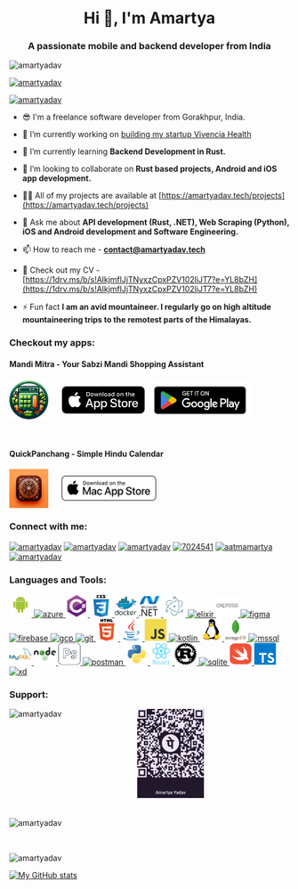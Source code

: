 <h1 align="center">Hi 👋, I'm Amartya</h1>
<h3 align="center">A passionate mobile and backend developer from India</h3>

<p align="left"> <img src="https://komarev.com/ghpvc/?username=amartyadav&label=Profile%20views&color=0e75b6&style=flat" alt="amartyadav" /> </p>

<p align="left"> <a href="https://github.com/ryo-ma/github-profile-trophy"><img src="https://github-profile-trophy.vercel.app/?username=amartyadav" alt="amartyadav" /></a> </p>

<p align="left"> <a href="https://twitter.com/amartyadav" target="blank"><img src="https://img.shields.io/twitter/follow/amartyadav?logo=twitter&style=for-the-badge" alt="amartyadav" /></a> </p>

- 😎 I'm a freelance software developer from Gorakhpur, India.

- 🔭 I’m currently working on [building my startup Vivencia Health](https://github.com/Vivencia-Health)

- 🌱 I’m currently learning **Backend Development in Rust.**

- 👯 I’m looking to collaborate on **Rust based projects, Android and iOS app development.**

- 👨‍💻 All of my projects are available at [https://amartyadav.tech/projects](https://amartyadav.tech/projects)

- 💬 Ask me about **API development (Rust, .NET), Web Scraping (Python), iOS and Android development and Software Engineering.**

- 📫 How to reach me - **contact@amartyadav.tech**

- 📄 Check out my CV -  [https://1drv.ms/b/s!AlkjmflJjTNyxzCpxPZV102liJT7?e=YL8bZH](https://1drv.ms/b/s!AlkjmflJjTNyxzCpxPZV102liJT7?e=YL8bZH)

- ⚡ Fun fact **I am an avid mountaineer. I regularly go on high altitude mountaineering trips to the remotest parts of the Himalayas.**

<h3 align="left">Checkout my apps:</h3>
<h4 align="left">Mandi Mitra - Your Sabzi Mandi Shopping Assistant</h4>
<p align="left">
<a href="javascript:void(0);" target="blank" style="margin-right: 20px;"><img align="center" src="/icons/mandi_mitra.png" alt="amartyadav" height="70" width="70" /></a>
<a href="https://apps.apple.com/in/app/mandi-mitra/id6478404044" target="blank"><img align="center" src="/icons/app_store.png" alt="icon-description" height="50" width="150" /></a>
<a href="https://play.google.com/store/apps/details?id=com.aatmamartya.mandimitra" target="blank"><img align="center" src="/icons/google-play-badge.png" alt="icon-description" height="75" width="190" /></a>
</p>
<br/>
<h4 align="left">QuickPanchang - Simple Hindu Calendar</h4>
<p align="left">
<a href="javascript:void(0);" target="blank" style="margin-right: 20px;"><img align="center" src="/icons/quick_panchang.png" alt="amartyadav" height="70" width="70" /></a>
<a href="https://apps.apple.com/in/app/quickpanchang-hindu-calendar/id6475807190?mt=12" target="blank"><img align="center" src="/icons/mac_app_store.png" alt="icon-description" height="45" width="170" /></a>
</p>




<h3 align="left">Connect with me:</h3>
<p align="left">
<a href="https://dev.to/amartyadav" target="blank"><img align="center" src="https://raw.githubusercontent.com/rahuldkjain/github-profile-readme-generator/master/src/images/icons/Social/devto.svg" alt="amartyadav" height="30" width="40" /></a>
<a href="https://twitter.com/amartyadav" target="blank"><img align="center" src="https://raw.githubusercontent.com/rahuldkjain/github-profile-readme-generator/master/src/images/icons/Social/twitter.svg" alt="amartyadav" height="30" width="40" /></a>
<a href="https://linkedin.com/in/amartyadav" target="blank"><img align="center" src="https://raw.githubusercontent.com/rahuldkjain/github-profile-readme-generator/master/src/images/icons/Social/linked-in-alt.svg" alt="amartyadav" height="30" width="40" /></a>
<a href="https://stackoverflow.com/users/7024541" target="blank"><img align="center" src="https://raw.githubusercontent.com/rahuldkjain/github-profile-readme-generator/master/src/images/icons/Social/stack-overflow.svg" alt="7024541" height="30" width="40" /></a>
<a href="https://instagram.com/aatmamartya" target="blank"><img align="center" src="https://raw.githubusercontent.com/rahuldkjain/github-profile-readme-generator/master/src/images/icons/Social/instagram.svg" alt="aatmamartya" height="30" width="40" /></a>
<a href="https://www.leetcode.com/amartyadav" target="blank"><img align="center" src="https://raw.githubusercontent.com/rahuldkjain/github-profile-readme-generator/master/src/images/icons/Social/leet-code.svg" alt="amartyadav" height="30" width="40" /></a>
</p>

<h3 align="left">Languages and Tools:</h3>
<p align="left"> <a href="https://developer.android.com" target="_blank" rel="noreferrer"> <img src="https://raw.githubusercontent.com/devicons/devicon/master/icons/android/android-original-wordmark.svg" alt="android" width="40" height="40"/> </a> <a href="https://azure.microsoft.com/en-in/" target="_blank" rel="noreferrer"> <img src="https://www.vectorlogo.zone/logos/microsoft_azure/microsoft_azure-icon.svg" alt="azure" width="40" height="40"/> </a> <a href="https://www.w3schools.com/cs/" target="_blank" rel="noreferrer"> <img src="https://raw.githubusercontent.com/devicons/devicon/master/icons/csharp/csharp-original.svg" alt="csharp" width="40" height="40"/> </a> <a href="https://www.w3schools.com/css/" target="_blank" rel="noreferrer"> <img src="https://raw.githubusercontent.com/devicons/devicon/master/icons/css3/css3-original-wordmark.svg" alt="css3" width="40" height="40"/> </a> <a href="https://www.docker.com/" target="_blank" rel="noreferrer"> <img src="https://raw.githubusercontent.com/devicons/devicon/master/icons/docker/docker-original-wordmark.svg" alt="docker" width="40" height="40"/> </a> <a href="https://dotnet.microsoft.com/" target="_blank" rel="noreferrer"> <img src="https://raw.githubusercontent.com/devicons/devicon/master/icons/dot-net/dot-net-original-wordmark.svg" alt="dotnet" width="40" height="40"/> </a> <a href="https://www.electronjs.org" target="_blank" rel="noreferrer"> <img src="https://raw.githubusercontent.com/devicons/devicon/master/icons/electron/electron-original.svg" alt="electron" width="40" height="40"/> </a> <a href="https://elixir-lang.org" target="_blank" rel="noreferrer"> <img src="https://www.vectorlogo.zone/logos/elixir-lang/elixir-lang-icon.svg" alt="elixir" width="40" height="40"/> </a> <a href="https://expressjs.com" target="_blank" rel="noreferrer"> <img src="https://raw.githubusercontent.com/devicons/devicon/master/icons/express/express-original-wordmark.svg" alt="express" width="40" height="40"/> </a> <a href="https://www.figma.com/" target="_blank" rel="noreferrer"> <img src="https://www.vectorlogo.zone/logos/figma/figma-icon.svg" alt="figma" width="40" height="40"/> </a> <a href="https://firebase.google.com/" target="_blank" rel="noreferrer"> <img src="https://www.vectorlogo.zone/logos/firebase/firebase-icon.svg" alt="firebase" width="40" height="40"/> </a> <a href="https://cloud.google.com" target="_blank" rel="noreferrer"> <img src="https://www.vectorlogo.zone/logos/google_cloud/google_cloud-icon.svg" alt="gcp" width="40" height="40"/> </a> <a href="https://git-scm.com/" target="_blank" rel="noreferrer"> <img src="https://www.vectorlogo.zone/logos/git-scm/git-scm-icon.svg" alt="git" width="40" height="40"/> </a> <a href="https://www.w3.org/html/" target="_blank" rel="noreferrer"> <img src="https://raw.githubusercontent.com/devicons/devicon/master/icons/html5/html5-original-wordmark.svg" alt="html5" width="40" height="40"/> </a> <a href="https://www.java.com" target="_blank" rel="noreferrer"> <img src="https://raw.githubusercontent.com/devicons/devicon/master/icons/java/java-original.svg" alt="java" width="40" height="40"/> </a> <a href="https://developer.mozilla.org/en-US/docs/Web/JavaScript" target="_blank" rel="noreferrer"> <img src="https://raw.githubusercontent.com/devicons/devicon/master/icons/javascript/javascript-original.svg" alt="javascript" width="40" height="40"/> </a> <a href="https://kotlinlang.org" target="_blank" rel="noreferrer"> <img src="https://www.vectorlogo.zone/logos/kotlinlang/kotlinlang-icon.svg" alt="kotlin" width="40" height="40"/> </a> <a href="https://www.linux.org/" target="_blank" rel="noreferrer"> <img src="https://raw.githubusercontent.com/devicons/devicon/master/icons/linux/linux-original.svg" alt="linux" width="40" height="40"/> </a> <a href="https://www.mongodb.com/" target="_blank" rel="noreferrer"> <img src="https://raw.githubusercontent.com/devicons/devicon/master/icons/mongodb/mongodb-original-wordmark.svg" alt="mongodb" width="40" height="40"/> </a> <a href="https://www.microsoft.com/en-us/sql-server" target="_blank" rel="noreferrer"> <img src="https://www.svgrepo.com/show/303229/microsoft-sql-server-logo.svg" alt="mssql" width="40" height="40"/> </a> <a href="https://www.mysql.com/" target="_blank" rel="noreferrer"> <img src="https://raw.githubusercontent.com/devicons/devicon/master/icons/mysql/mysql-original-wordmark.svg" alt="mysql" width="40" height="40"/> </a> <a href="https://nodejs.org" target="_blank" rel="noreferrer"> <img src="https://raw.githubusercontent.com/devicons/devicon/master/icons/nodejs/nodejs-original-wordmark.svg" alt="nodejs" width="40" height="40"/> </a> <a href="https://www.photoshop.com/en" target="_blank" rel="noreferrer"> <img src="https://raw.githubusercontent.com/devicons/devicon/master/icons/photoshop/photoshop-line.svg" alt="photoshop" width="40" height="40"/> </a> <a href="https://postman.com" target="_blank" rel="noreferrer"> <img src="https://www.vectorlogo.zone/logos/getpostman/getpostman-icon.svg" alt="postman" width="40" height="40"/> </a> <a href="https://www.python.org" target="_blank" rel="noreferrer"> <img src="https://raw.githubusercontent.com/devicons/devicon/master/icons/python/python-original.svg" alt="python" width="40" height="40"/> </a> <a href="https://reactjs.org/" target="_blank" rel="noreferrer"> <img src="https://raw.githubusercontent.com/devicons/devicon/master/icons/react/react-original-wordmark.svg" alt="react" width="40" height="40"/> </a> <a href="https://www.rust-lang.org" target="_blank" rel="noreferrer"> <img src="/icons/rust_lang.png" alt="rust" width="40" height="40"/> </a> <a href="https://www.sqlite.org/" target="_blank" rel="noreferrer"> <img src="https://www.vectorlogo.zone/logos/sqlite/sqlite-icon.svg" alt="sqlite" width="40" height="40"/> </a> <a href="https://developer.apple.com/swift/" target="_blank" rel="noreferrer"> <img src="https://raw.githubusercontent.com/devicons/devicon/master/icons/swift/swift-original.svg" alt="swift" width="40" height="40"/> </a> <a href="https://www.typescriptlang.org/" target="_blank" rel="noreferrer"> <img src="https://raw.githubusercontent.com/devicons/devicon/master/icons/typescript/typescript-original.svg" alt="typescript" width="40" height="40"/> </a> <a href="https://www.adobe.com/products/xd.html" target="_blank" rel="noreferrer"> <img src="https://cdn.worldvectorlogo.com/logos/adobe-xd.svg" alt="xd" width="40" height="40"/> </a> </p>


<h3 align="left">Support:</h3>
<div style="display: flex;">
<a href="https://www.buymeacoffee.com/amartyadav"> <img align="left" src="https://cdn.buymeacoffee.com/buttons/v2/default-yellow.png" height="50" width="210" alt="amartyadav" style="margin-right: 20px;" /></a>
<img src="/icons/phonepe_qr.jpeg" height="160" width="120" style="margin-bottom: 20px;">
</div>


<p><img align="center" src="https://github-readme-stats.vercel.app/api/top-langs?username=amartyadav&show_icons=true&locale=en&layout=compact" alt="amartyadav" /></p><br>

<p><img align="center" src="https://github-readme-streak-stats.herokuapp.com/?user=amartyadav&" alt="amartyadav" /></p>

[![My GitHub stats](https://github-readme-stats-nine-mu-98.vercel.app/api?username=amartyadav)](https://github.com/amartyadav/amartyadav)
